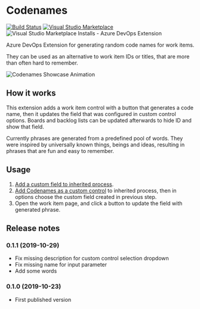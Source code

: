 # Codenames

[![Build Status](https://dev.azure.com/mard-dev/codenames/_apis/build/status/mard.codenames?branchName=master)](https://dev.azure.com/mard-dev/codenames/_build/latest?definitionId=1&branchName=master) [![Visual Studio Marketplace](https://vsmarketplacebadge.apphb.com/version/mard.codenames.svg)](https://marketplace.visualstudio.com/items?itemName=mard.codenames) ![Visual Studio Marketplace Installs - Azure DevOps Extension](https://img.shields.io/visual-studio-marketplace/azure-devops/installs/total/mard.codenames)

Azure DevOps Extension for generating random code names for work items.

They can be used as an alternative to work item IDs or titles, that are more than often hard to remember.

![Codenames Showcase Animation](images/showcase.gif)

## How it works

This extension adds a work item control with a button that generates a code name, then it updates the field that was configured in custom control options. Boards and backlog lists can be updated afterwards to hide ID and show that field.

Currently phrases are generated from a predefined pool of words. They were inspired by universally known things, beings and ideas, resulting in phrases that are fun and easy to remember.

## Usage

1. [Add a custom field to inherited process](https://docs.microsoft.com/en-us/azure/devops/organizations/settings/work/add-custom-field?view=azure-devops#add-a-field).
2. [Add Codenames as a custom control](https://docs.microsoft.com/en-us/azure/devops/organizations/settings/work/custom-controls-process?view=azure-devops#add-a-field-level-contribution-or-custom-control) to inherited process, then in options choose the custom field created in previous step.
3. Open the work item page, and click a button to update the field with generated phrase.

## Release notes

### 0.1.1 (2019-10-29)

* Fix missing description for custom control selection dropdown
* Fix missing name for input parameter
* Add some words

### 0.1.0 (2019-10-23)

* First published version
